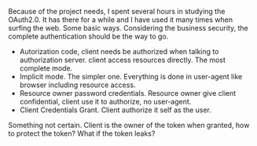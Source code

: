 <!--
title: OAuth2.0
date: 2016-12-08 15:58:43
tags:
- Security
-->
Because of the project needs, I spent several hours in studying the OAuth2.0. It has there for a while and I have used it many times when surfing the web. Some basic ways. Considering the business security, the complete authentication should be the way to go. 
<!-- more -->
- Autorization code, client needs be authorized when talking to authorization server. client access resources directly. The most complete mode.
- Implicit mode. The simpler one. Everything is done in user-agent like browser including resource access.
- Resource owner password credentials. Resource owner give client confidential, client use it to authorize, no user-agent. 
- Client Credentials Grant. Client authorize it self as the user.

Something not certain. Client is the owner of the token when granted, how to protect the token? What if the token leaks?
